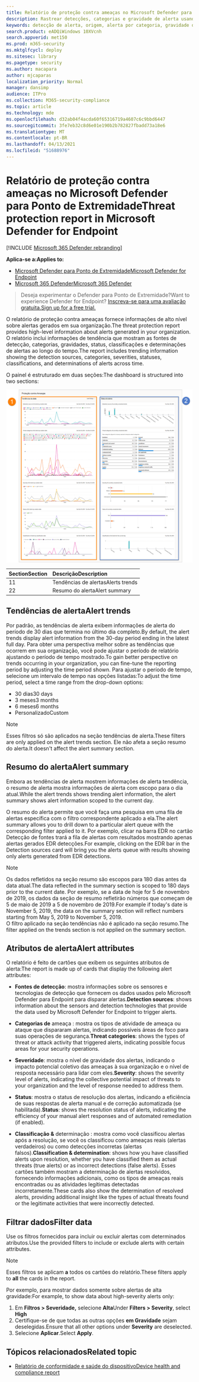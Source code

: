 ```yaml
---
title: Relatório de proteção contra ameaças no Microsoft Defender para Ponto de Extremidade
description: Rastrear detecções, categorias e gravidade de alerta usando o relatório de proteção contra ameaças
keywords: detecção de alerta, origem, alerta por categoria, gravidade do alerta, classificação de alerta, determinação
search.product: eADQiWindows 10XVcnh
search.appverid: met150
ms.prod: m365-security
ms.mktglfcycl: deploy
ms.sitesec: library
ms.pagetype: security
ms.author: macapara
author: mjcaparas
localization_priority: Normal
manager: dansimp
audience: ITPro
ms.collection: M365-security-compliance
ms.topic: article
ms.technology: mde
ms.openlocfilehash: d32ab04f4acda60f65316719a4607c6c9bbd6447
ms.sourcegitcommit: 3fe7eb32c8d6e01e190b2b782827fbadd73a18e6
ms.translationtype: MT
ms.contentlocale: pt-BR
ms.lasthandoff: 04/13/2021
ms.locfileid: "51688976"
---
```

# <a name="threat-protection-report-in-microsoft-defender-for-endpoint"></a><span data-ttu-id="02973-104">Relatório de proteção contra ameaças no Microsoft Defender para Ponto de Extremidade</span><span class="sxs-lookup"><span data-stu-id="02973-104">Threat protection report in Microsoft Defender for Endpoint</span></span>

[!INCLUDE [Microsoft 365 Defender rebranding](../../includes/microsoft-defender.md)]


<span data-ttu-id="02973-105">**Aplica-se a:**</span><span class="sxs-lookup"><span data-stu-id="02973-105">**Applies to:**</span></span>
- [<span data-ttu-id="02973-106">Microsoft Defender para Ponto de Extremidade</span><span class="sxs-lookup"><span data-stu-id="02973-106">Microsoft Defender for Endpoint</span></span>](https://go.microsoft.com/fwlink/p/?linkid=2154037)
- [<span data-ttu-id="02973-107">Microsoft 365 Defender</span><span class="sxs-lookup"><span data-stu-id="02973-107">Microsoft 365 Defender</span></span>](https://go.microsoft.com/fwlink/?linkid=2118804)


> <span data-ttu-id="02973-108">Deseja experimentar o Defender para Ponto de Extremidade?</span><span class="sxs-lookup"><span data-stu-id="02973-108">Want to experience Defender for Endpoint?</span></span> [<span data-ttu-id="02973-109">Inscreva-se para uma avaliação gratuita.</span><span class="sxs-lookup"><span data-stu-id="02973-109">Sign up for a free trial.</span></span>](https://www.microsoft.com/microsoft-365/windows/microsoft-defender-atp?ocid=docs-wdatp-pullalerts-abovefoldlink) 

<span data-ttu-id="02973-110">O relatório de proteção contra ameaças fornece informações de alto nível sobre alertas gerados em sua organização.</span><span class="sxs-lookup"><span data-stu-id="02973-110">The threat protection report provides high-level information about alerts generated in your organization.</span></span> <span data-ttu-id="02973-111">O relatório inclui informações de tendência que mostram as fontes de detecção, categorias, gravidades, status, classificações e determinações de alertas ao longo do tempo.</span><span class="sxs-lookup"><span data-stu-id="02973-111">The report includes trending information showing the detection sources, categories, severities, statuses, classifications, and determinations of alerts across time.</span></span>

<span data-ttu-id="02973-112">O painel é estruturado em duas seções:</span><span class="sxs-lookup"><span data-stu-id="02973-112">The dashboard is structured into two sections:</span></span>

![Imagem do relatório de proteção contra ameaças](images/threat-protection-reports.png)

<span data-ttu-id="02973-114">Section</span><span class="sxs-lookup"><span data-stu-id="02973-114">Section</span></span> | <span data-ttu-id="02973-115">Descrição</span><span class="sxs-lookup"><span data-stu-id="02973-115">Description</span></span> 
:---|:---
<span data-ttu-id="02973-116">1</span><span class="sxs-lookup"><span data-stu-id="02973-116">1</span></span> | <span data-ttu-id="02973-117">Tendências de alertas</span><span class="sxs-lookup"><span data-stu-id="02973-117">Alerts trends</span></span>
<span data-ttu-id="02973-118">2</span><span class="sxs-lookup"><span data-stu-id="02973-118">2</span></span> | <span data-ttu-id="02973-119">Resumo do alerta</span><span class="sxs-lookup"><span data-stu-id="02973-119">Alert summary</span></span>

## <a name="alert-trends"></a><span data-ttu-id="02973-120">Tendências de alerta</span><span class="sxs-lookup"><span data-stu-id="02973-120">Alert trends</span></span>
<span data-ttu-id="02973-121">Por padrão, as tendências de alerta exibem informações de alerta do período de 30 dias que termina no último dia completo.</span><span class="sxs-lookup"><span data-stu-id="02973-121">By default, the alert trends display alert information from the 30-day period ending in the latest full day.</span></span> <span data-ttu-id="02973-122">Para obter uma perspectiva melhor sobre as tendências que ocorrem em sua organização, você pode ajustar o período de relatório ajustando o período de tempo mostrado.</span><span class="sxs-lookup"><span data-stu-id="02973-122">To gain better perspective on trends occurring in your organization, you can fine-tune the reporting period by adjusting the time period shown.</span></span> <span data-ttu-id="02973-123">Para ajustar o período de tempo, selecione um intervalo de tempo nas opções listadas:</span><span class="sxs-lookup"><span data-stu-id="02973-123">To adjust the time period, select a time range from the drop-down options:</span></span>

- <span data-ttu-id="02973-124">30 dias</span><span class="sxs-lookup"><span data-stu-id="02973-124">30 days</span></span>
- <span data-ttu-id="02973-125">3 meses</span><span class="sxs-lookup"><span data-stu-id="02973-125">3 months</span></span>
- <span data-ttu-id="02973-126">6 meses</span><span class="sxs-lookup"><span data-stu-id="02973-126">6 months</span></span>
- <span data-ttu-id="02973-127">Personalizado</span><span class="sxs-lookup"><span data-stu-id="02973-127">Custom</span></span>

>[!NOTE]
><span data-ttu-id="02973-128">Esses filtros só são aplicados na seção tendências de alerta.</span><span class="sxs-lookup"><span data-stu-id="02973-128">These filters are only applied on the alert trends section.</span></span> <span data-ttu-id="02973-129">Ele não afeta a seção resumo do alerta.</span><span class="sxs-lookup"><span data-stu-id="02973-129">It doesn't affect the alert summary section.</span></span>


## <a name="alert-summary"></a><span data-ttu-id="02973-130">Resumo do alerta</span><span class="sxs-lookup"><span data-stu-id="02973-130">Alert summary</span></span>
<span data-ttu-id="02973-131">Embora as tendências de alerta mostrem informações de alerta tendência, o resumo de alerta mostra informações de alerta com escopo para o dia atual.</span><span class="sxs-lookup"><span data-stu-id="02973-131">While the alert trends shows trending alert information, the alert summary shows alert information scoped to the current day.</span></span>

 <span data-ttu-id="02973-132">O resumo do alerta permite que você faça uma pesquisa em uma fila de alertas específica com o filtro correspondente aplicado a ela.</span><span class="sxs-lookup"><span data-stu-id="02973-132">The alert summary allows you to drill down to a particular alert queue with the corresponding filter applied to it.</span></span> <span data-ttu-id="02973-133">Por exemplo, clicar na barra EDR no cartão Detecção de fontes trará a fila de alertas com resultados mostrando apenas alertas gerados EDR detecções.</span><span class="sxs-lookup"><span data-stu-id="02973-133">For example, clicking on the EDR bar in the Detection sources card will bring you the alerts queue with results showing only alerts generated from EDR detections.</span></span> 

>[!NOTE]
><span data-ttu-id="02973-134">Os dados refletidos na seção resumo são escopos para 180 dias antes da data atual.</span><span class="sxs-lookup"><span data-stu-id="02973-134">The data reflected in the summary section is scoped to 180 days prior to the current date.</span></span> <span data-ttu-id="02973-135">Por exemplo, se a data de hoje for 5 de novembro de 2019, os dados da seção de resumo refletirão números que começam de 5 de maio de 2019 a 5 de novembro de 2019.</span><span class="sxs-lookup"><span data-stu-id="02973-135">For example if today's date is November 5, 2019, the data on the summary section will reflect numbers starting from May 5, 2019 to November 5, 2019.</span></span><br>
> <span data-ttu-id="02973-136">O filtro aplicado na seção tendências não é aplicado na seção resumo.</span><span class="sxs-lookup"><span data-stu-id="02973-136">The filter applied on the trends section is not applied on the summary section.</span></span> 

## <a name="alert-attributes"></a><span data-ttu-id="02973-137">Atributos de alerta</span><span class="sxs-lookup"><span data-stu-id="02973-137">Alert attributes</span></span>
<span data-ttu-id="02973-138">O relatório é feito de cartões que exibem os seguintes atributos de alerta:</span><span class="sxs-lookup"><span data-stu-id="02973-138">The report is made up of cards that display the following alert attributes:</span></span>

- <span data-ttu-id="02973-139">**Fontes de detecção**: mostra informações sobre os sensores e tecnologias de detecção que fornecem os dados usados pelo Microsoft Defender para Endpoint para disparar alertas.</span><span class="sxs-lookup"><span data-stu-id="02973-139">**Detection sources**: shows information about the sensors and detection technologies that provide the data used by Microsoft Defender for Endpoint to trigger alerts.</span></span>

- <span data-ttu-id="02973-140">**Categorias de** ameaça : mostra os tipos de atividade de ameaça ou ataque que dispararam alertas, indicando possíveis áreas de foco para suas operações de segurança.</span><span class="sxs-lookup"><span data-stu-id="02973-140">**Threat categories**: shows the types of threat or attack activity that triggered alerts, indicating possible focus areas for your security operations.</span></span>

- <span data-ttu-id="02973-141">**Severidade**: mostra o nível de gravidade dos alertas, indicando o impacto potencial coletivo das ameaças à sua organização e o nível de resposta necessário para lidar com eles.</span><span class="sxs-lookup"><span data-stu-id="02973-141">**Severity**: shows the severity level of alerts, indicating the collective potential impact of threats to your organization and the level of response needed to address them.</span></span>

- <span data-ttu-id="02973-142">**Status**: mostra o status de resolução dos alertas, indicando a eficiência de suas respostas de alerta manual e de correção automatizada (se habilitada).</span><span class="sxs-lookup"><span data-stu-id="02973-142">**Status**: shows the resolution status of alerts, indicating the efficiency of your manual alert responses and of automated remediation (if enabled).</span></span> 

- <span data-ttu-id="02973-143">**Classificação &** determinação : mostra como você classificou alertas após a resolução, se você os classificou como ameaças reais (alertas verdadeiros) ou como detecções incorretas (alertas falsos).</span><span class="sxs-lookup"><span data-stu-id="02973-143">**Classification & determination**: shows how you have classified alerts upon resolution, whether you have classified them as actual threats (true alerts) or as incorrect detections (false alerts).</span></span> <span data-ttu-id="02973-144">Esses cartões também mostram a determinação de alertas resolvidos, fornecendo informações adicionais, como os tipos de ameaças reais encontradas ou as atividades legítimas detectadas incorretamente.</span><span class="sxs-lookup"><span data-stu-id="02973-144">These cards also show the determination of resolved alerts, providing additional insight like the types of actual threats found or the legitimate activities that were incorrectly detected.</span></span>


 

## <a name="filter-data"></a><span data-ttu-id="02973-145">Filtrar dados</span><span class="sxs-lookup"><span data-stu-id="02973-145">Filter data</span></span>

<span data-ttu-id="02973-146">Use os filtros fornecidos para incluir ou excluir alertas com determinados atributos.</span><span class="sxs-lookup"><span data-stu-id="02973-146">Use the provided filters to include or exclude alerts with certain attributes.</span></span>

>[!NOTE]
><span data-ttu-id="02973-147">Esses filtros se aplicam **a** todos os cartões do relatório.</span><span class="sxs-lookup"><span data-stu-id="02973-147">These filters apply to **all** the cards in the report.</span></span>

<span data-ttu-id="02973-148">Por exemplo, para mostrar dados somente sobre alertas de alta gravidade:</span><span class="sxs-lookup"><span data-stu-id="02973-148">For example, to show data about high-severity alerts only:</span></span>

1. <span data-ttu-id="02973-149">Em **Filtros > Severidade,** selecione **Alta**</span><span class="sxs-lookup"><span data-stu-id="02973-149">Under **Filters > Severity**, select **High**</span></span>
2. <span data-ttu-id="02973-150">Certifique-se de que todas as outras opções **em Gravidade** sejam deselegidas.</span><span class="sxs-lookup"><span data-stu-id="02973-150">Ensure that all other options under **Severity** are deselected.</span></span>
3. <span data-ttu-id="02973-151">Selecione **Aplicar**.</span><span class="sxs-lookup"><span data-stu-id="02973-151">Select **Apply**.</span></span> 

## <a name="related-topic"></a><span data-ttu-id="02973-152">Tópicos relacionados</span><span class="sxs-lookup"><span data-stu-id="02973-152">Related topic</span></span>
- [<span data-ttu-id="02973-153">Relatório de conformidade e saúde do dispositivo</span><span class="sxs-lookup"><span data-stu-id="02973-153">Device health and compliance report</span></span>](machine-reports.md)
